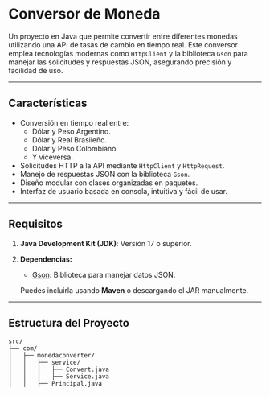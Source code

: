 # Conversor de Moneda

Un proyecto en Java que permite convertir entre diferentes monedas utilizando una API de tasas de cambio en tiempo real. Este conversor emplea tecnologías modernas como `HttpClient` y la biblioteca `Gson` para manejar las solicitudes y respuestas JSON, asegurando precisión y facilidad de uso.

---

## **Características**

- Conversión en tiempo real entre:
    - Dólar y Peso Argentino.
    - Dólar y Real Brasileño.
    - Dólar y Peso Colombiano.
    - Y viceversa.
- Solicitudes HTTP a la API mediante `HttpClient` y `HttpRequest`.
- Manejo de respuestas JSON con la biblioteca `Gson`.
- Diseño modular con clases organizadas en paquetes.
- Interfaz de usuario basada en consola, intuitiva y fácil de usar.

---

## **Requisitos**

1. **Java Development Kit (JDK)**: Versión 17 o superior.
2. **Dependencias:**
    - [Gson](https://github.com/google/gson): Biblioteca para manejar datos JSON.

   Puedes incluirla usando **Maven** o descargando el JAR manualmente.

---

## **Estructura del Proyecto**

```plaintext
src/
├── com/
│   ├── monedaconverter/
│   │   ├── service/
│   │   │   ├── Convert.java
│   │   │   ├── Service.java
│   │   ├── Principal.java
